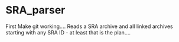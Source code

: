 # SRA_parser
First Make git working....
Reads a SRA archive and all linked archives starting with any SRA ID - at least that is the plan....